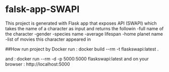 # falsk-app-SWAPI

This project is generated with Flask app that exposes API (SWAPI)
which takes the name of a character as input and returns the followin
  -full name of the character
  -gender
  -species name
  -average lifespan
  -home planet name
  -list of movies this character appeared in

##How run project
by Docker run :
docker build --rm -t flaskswapi:latest .

and : docker run --rm -d -p 5000:5000 flaskswapi:latest 
and on your browser : http://localhost:5000
